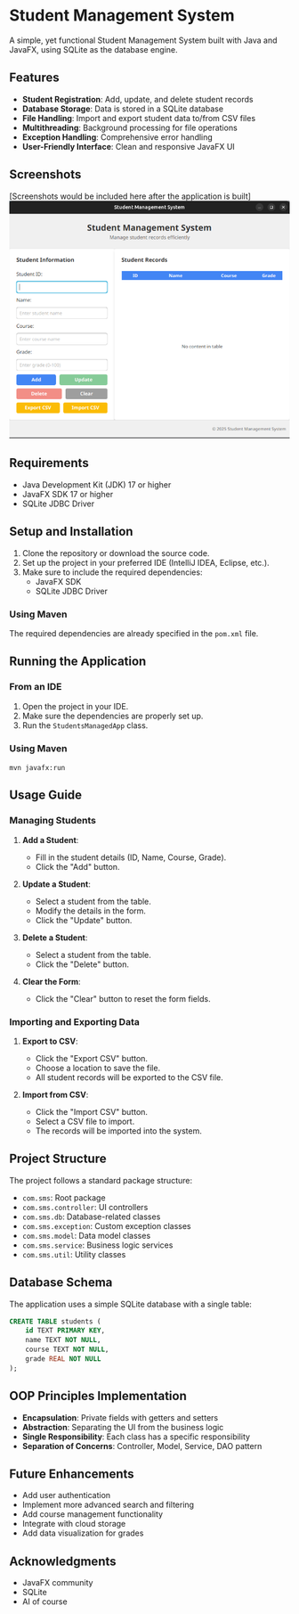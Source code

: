 # Student Management System

A simple, yet functional Student Management System built with Java and JavaFX, using SQLite as the database engine.

## Features

- **Student Registration**: Add, update, and delete student records
- **Database Storage**: Data is stored in a SQLite database
- **File Handling**: Import and export student data to/from CSV files
- **Multithreading**: Background processing for file operations
- **Exception Handling**: Comprehensive error handling
- **User-Friendly Interface**: Clean and responsive JavaFX UI

## Screenshots

[Screenshots would be included here after the application is built]
![img.png](img.png)

## Requirements

- Java Development Kit (JDK) 17 or higher
- JavaFX SDK 17 or higher
- SQLite JDBC Driver

## Setup and Installation

1. Clone the repository or download the source code.
2. Set up the project in your preferred IDE (IntelliJ IDEA, Eclipse, etc.).
3. Make sure to include the required dependencies:
    - JavaFX SDK
    - SQLite JDBC Driver

### Using Maven

The required dependencies are already specified in the `pom.xml` file.

## Running the Application

### From an IDE

1. Open the project in your IDE.
2. Make sure the dependencies are properly set up.
3. Run the `StudentsManagedApp` class.

### Using Maven

```
mvn javafx:run
```

## Usage Guide

### Managing Students

1. **Add a Student**:
    - Fill in the student details (ID, Name, Course, Grade).
    - Click the "Add" button.

2. **Update a Student**:
    - Select a student from the table.
    - Modify the details in the form.
    - Click the "Update" button.

3. **Delete a Student**:
    - Select a student from the table.
    - Click the "Delete" button.

4. **Clear the Form**:
    - Click the "Clear" button to reset the form fields.

### Importing and Exporting Data

1. **Export to CSV**:
    - Click the "Export CSV" button.
    - Choose a location to save the file.
    - All student records will be exported to the CSV file.

2. **Import from CSV**:
    - Click the "Import CSV" button.
    - Select a CSV file to import.
    - The records will be imported into the system.

## Project Structure

The project follows a standard package structure:

- `com.sms`: Root package
- `com.sms.controller`: UI controllers
- `com.sms.db`: Database-related classes
- `com.sms.exception`: Custom exception classes
- `com.sms.model`: Data model classes
- `com.sms.service`: Business logic services
- `com.sms.util`: Utility classes

## Database Schema

The application uses a simple SQLite database with a single table:

```sql
CREATE TABLE students (
    id TEXT PRIMARY KEY,
    name TEXT NOT NULL,
    course TEXT NOT NULL,
    grade REAL NOT NULL
);
```

## OOP Principles Implementation

- **Encapsulation**: Private fields with getters and setters
- **Abstraction**: Separating the UI from the business logic
- **Single Responsibility**: Each class has a specific responsibility
- **Separation of Concerns**: Controller, Model, Service, DAO pattern

## Future Enhancements

- Add user authentication
- Implement more advanced search and filtering
- Add course management functionality
- Integrate with cloud storage
- Add data visualization for grades

## Acknowledgments

- JavaFX community
- SQLite
- AI of course